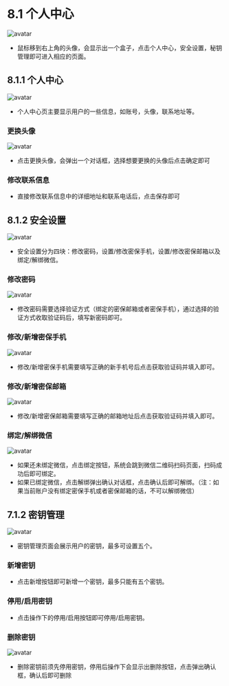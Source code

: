 # 8.1 个人中心
![avatar](/images/userEnter.jpg)
* 鼠标移到右上角的头像，会显示出一个盒子，点击个人中心，安全设置，秘钥管理即可进入相应的页面。

## 8.1.1  个人中心
![avatar](/images/userCenter.jpg)
* 个人中心页主要显示用户的一些信息，如账号，头像，联系地址等。

### 更换头像
![avatar](/images/changeAvatar.jpg)
* 点击更换头像，会弹出一个对话框，选择想要更换的头像后点击确定即可

### 修改联系信息
* 直接修改联系信息中的详细地址和联系电话后，点击保存即可

## 8.1.2 安全设置
![avatar](/images/safetySetting.jpg)
* 安全设置分为四块：修改密码，设置/修改密保手机，设置/修改密保邮箱以及绑定/解绑微信。

### 修改密码
![avatar](/images/changePass.jpg)
* 修改密码需要选择验证方式（绑定的密保邮箱或者密保手机），通过选择的验证方式收取验证码后，填写新密码即可。

### 修改/新增密保手机
![avatar](/images/changePhone.jpg)
* 修改/新增密保手机需要填写正确的新手机号后点击获取验证码并填入即可。

### 修改/新增密保邮箱
![avatar](/images/changeEmail.jpg)
* 修改/新增密保邮箱需要填写正确的邮箱地址后点击获取验证码并填入即可。
### 绑定/解绑微信
![avatar](/images/linkWechat.jpg)
* 如果还未绑定微信，点击绑定按钮，系统会跳到微信二维码扫码页面，扫码成功后即可绑定。
* 如果已绑定微信，点击解绑弹出确认对话框，点击确认后即可解绑。（注：如果当前账户没有绑定密保手机或者密保邮箱的话，不可以解绑微信）

## 7.1.2 密钥管理
![avatar](/images/accessKey.jpg)
* 密钥管理页面会展示用户的密钥，最多可设置五个。

### 新增密钥
* 点击新增按钮即可新增一个密钥，最多只能有五个密钥。

### 停用/启用密钥
* 点击操作下的停用/启用按钮即可停用/启用密钥。

### 删除密钥
![avatar](/images/accessKeyDelete.jpg)
* 删除密钥前须先停用密钥，停用后操作下会显示出删除按钮，点击弹出确认框，确认后即可删除
